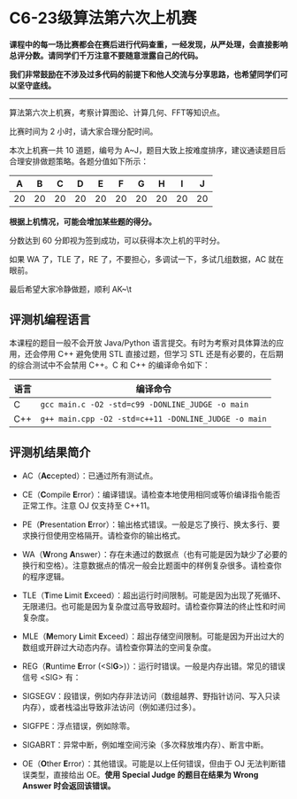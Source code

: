 # C6-23级算法第六次上机赛

**课程中的每一场比赛都会在赛后进行代码查重，一经发现，从严处理，会直接影响总评分数。请同学们千万注意不要随意泄露自己的代码。**

**我们非常鼓励在不涉及过多代码的前提下和他人交流与分享思路，也希望同学们可以坚守底线。**

** **

算法第六次上机赛，考察计算图论、计算几何、FFT等知识点。

比赛时间为 2 小时，请大家合理分配时间。

本次上机赛一共 10 道题，编号为 A~J，题目大致上按难度排序，建议通读题目后合理安排做题策略。各题分值如下所示：

| A | B | C | D | E | F | G | H | I | J |
| ---- | ---- | ---- | ---- | ---- | ---- | ---- | ---- | ---- | ---- |
| 20 | 20 | 20 | 20 | 20 | 20 | 20 | 20 | 20 | 20 |

**根据上机情况，可能会增加某些题的得分。**

分数达到 60 分即视为签到成功，可以获得本次上机的平时分。

如果 WA 了，TLE 了，RE 了，不要担心，多调试一下，多试几组数据，AC 就在眼前。

最后希望大家冷静做题，顺利 AK~\t

## 评测机编程语言

本课程的题目一般不会开放 Java/Python 语言提交。有时为考察对具体算法的应用，还会停用 C++ 避免使用 STL 直接过题，但学习 STL 还是有必要的，在后期的综合测试中不会禁用 C++。C 和 C++ 的编译命令如下：

| 语言 | 编译命令 |
| ---- | ---------------------------------------------------- |
| C | `gcc main.c -O2 -std=c99 -DONLINE_JUDGE -o main` |
| C++ | `g++ main.cpp -O2 -std=c++11 -DONLINE_JUDGE -o main` |

## 评测机结果简介

- AC（**Ac**cepted）：已通过所有测试点。

- CE（**C**ompile **E**rror）：编译错误。请检查本地使用相同或等价编译指令能否正常工作。注意 OJ 仅支持至 C++11。

- PE（**P**resentation **E**rror）：输出格式错误。一般是忘了换行、换太多行、要求换行但使用空格隔开。请检查你的输出格式。

- WA（**W**rong **A**nswer）：存在未通过的数据点（也有可能是因为缺少了必要的换行和空格）。注意数据点的情况一般会比题面中的样例复杂很多。请检查你的程序逻辑。

- TLE（**T**ime **L**imit **E**xceed）：超出运行时间限制。可能是因为出现了死循环、无限递归。也可能是因为复杂度过高导致超时。请检查你算法的终止性和时间复杂度。

- MLE（**M**emory **L**imit **E**xceed）：超出存储空间限制。可能是因为开出过大的数组或开辟过大动态内存。请检查你算法的空间复杂度。

- REG（**R**untime **E**rror (<SI**G**>)）：运行时错误。一般是内存出错。常见的错误信号 \<SIG\> 有：

- SIGSEGV：段错误，例如内存非法访问（数组越界、野指针访问、写入只读内存），或者栈溢出导致非法访问（例如递归过多）。

- SIGFPE：浮点错误，例如除零。

- SIGABRT：异常中断，例如堆空间污染（多次释放堆内存）、断言中断。

- OE（**O**ther **E**rror）：其他错误。可能是以上任何错误，但由于 OJ 无法判断错误类型，直接给出 OE。**使用 Special Judge 的题目在结果为 Wrong Answer 时会返回该错误。**
